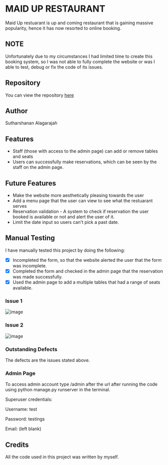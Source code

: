 # MAID UP RESTAURANT

Maid Up restuarant is up and coming restaurant that is gaining massive popularity, hence it has now resorted to online booking.

## NOTE
Unfortunately due to my circumstances I had limited time to create this booking system, so I was not able to fully complete the website or was I able to test, debug or fix the code of its issues.

## Repository
You can view the repository [here](https://github.com/Suth272/Maid_Up_Restaurant)

## Author
Sutharshanan Alagarajah

## Features
- Staff (those with access to the admin page) can add or remove tables and seats
- Users can successfully make reservations, which can be seen by the staff on the admin page.

## Future Features
- Make the website more aesthetically pleasing towards the user
- Add a menu page that the user can view to see what the restuarant serves
- Reservation validation - A system to check if reservation the user booked is available or not and alert the user of it.
- Limit the date input so users can't pick a past date.

## Manual Testing
I have manually tested this project by doing the following:
- [x] Incompleted the form, so that the website alerted the user that the form was incomplete.
- [x] Completed the form and checked in the admin page that the reservation was made successfully.
- [x] Used the admin page to add a multiple tables that had a range of seats available.

### Issue 1
![image](https://github.com/user-attachments/assets/e811d7e4-39be-4527-8102-161470886521)

### Issue 2
![image](https://github.com/user-attachments/assets/491df81f-7b3a-423e-b4e8-c135b7ca0150)

### Outstanding Defects
The defects are the issues stated above.

### Admin Page
To access admin account type /admin after the url after running the code using python manage.py runserver in the terminal.

Superuser credentials:

Username: test

Password: testings

Email: (left blank)

## Credits
All the code used in this project was written by myself.